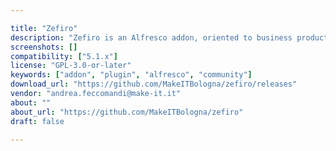 ```yaml
---

title: "Zefiro"
description: "Zefiro is an Alfresco addon, oriented to business productivity. Zefiro is an interface to Alfresco, alternative to Alfresco Share. While Alfresco Share is focused on team collaboration, Zefiro is focused on document types and their relationships."
screenshots: []
compatibility: ["5.1.x"]
license: "GPL-3.0-or-later"
keywords: ["addon", "plugin", "alfresco", "community"]
download_url: "https://github.com/MakeITBologna/zefiro/releases"
vendor: "andrea.feccomandi@make-it.it"
about: ""
about_url: "https://github.com/MakeITBologna/zefiro"
draft: false

---
```

